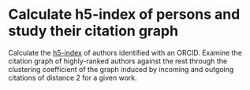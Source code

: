 # Calculate h5-index of persons and study their citation graph

Calculate the
[h5-index](https://en.wikipedia.org/wiki/H-index)
of authors identified with an ORCID.
Examine the citation graph of highly-ranked authors against the
rest through the clustering coefficient of the graph induced by
incoming and outgoing citations of distance 2 for a given work.
